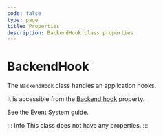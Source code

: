 ```yaml
---
code: false
type: page
title: Properties
description: BackendHook class properties
---
```


# BackendHook

<SinceBadge version="2.8.0" />
<CustomBadge type="error" text="Experimental: non-backward compatible changes or removal may occur in any future release."/>

The `BackendHook` class handles an application hooks.  

It is accessible from the [Backend.hook](/core/2/framework/classes/backend/properties#hook) property.

See the [Event System](/core/2/guides/develop-on-kuzzle/event-system#hook) guide.

::: info
This class does not have any properties.
:::
